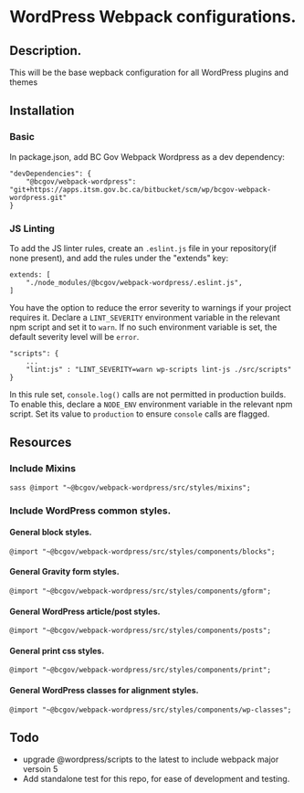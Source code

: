 # WordPress Webpack configurations.

## Description.
This will be the base wepback configuration for all WordPress plugins and themes

## Installation

### Basic

In package.json, add BC Gov Webpack Wordpress as a dev dependency:
``` 
"devDependencies": {   
    "@bcgov/webpack-wordpress": "git+https://apps.itsm.gov.bc.ca/bitbucket/scm/wp/bcgov-webpack-wordpress.git"
}
```

### JS Linting

To add the JS linter rules, create an `.eslint.js` file in your repository(if none present),
and add the rules under the "extends" key:

```
extends: [
    "./node_modules/@bcgov/webpack-wordpress/.eslint.js",
]
```

You have the option to reduce the error severity to warnings if your project requires it. Declare a `LINT_SEVERITY` environment variable in the relevant npm script and set it to `warn`. If no such environment variable is set, the default severity level will be `error`.

```
"scripts": {
    ...
    "lint:js" : "LINT_SEVERITY=warn wp-scripts lint-js ./src/scripts"
}
```

In this rule set, `console.log()` calls  are not permitted in production builds. To enable this,
declare a `NODE_ENV` environment variable in the relevant npm script. Set its value to `production` to ensure `console` calls are flagged.

## Resources 

### Include Mixins
```sass @import "~@bcgov/webpack-wordpress/src/styles/mixins";```

### Include WordPress common styles.

#### General block styles.
```@import "~@bcgov/webpack-wordpress/src/styles/components/blocks";```

#### General Gravity form styles.
```@import "~@bcgov/webpack-wordpress/src/styles/components/gform";```

#### General WordPress article/post styles.
```@import "~@bcgov/webpack-wordpress/src/styles/components/posts";```

#### General print css styles.
```@import "~@bcgov/webpack-wordpress/src/styles/components/print";```

#### General WordPress classes for alignment styles.
```@import "~@bcgov/webpack-wordpress/src/styles/components/wp-classes";```


## Todo
* upgrade @wordpress/scripts to the latest to include webpack major versoin 5
* Add standalone test for this repo, for ease of development and testing.